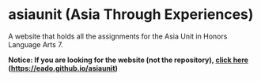 # asiaunit (Asia Through Experiences)
A website that holds all the assignments for the Asia Unit in Honors Language Arts 7.

**Notice: If you are looking for the website (not the repository), [click here](https://eado.github.io/asiaunit) (https://eado.github.io/asiaunit)**
